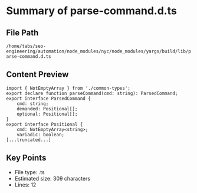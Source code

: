 # Summary of parse-command.d.ts
  
## File Path
`/home/tabs/seo-engineering/automation/node_modules/nyc/node_modules/yargs/build/lib/parse-command.d.ts`

## Content Preview
```
import { NotEmptyArray } from './common-types';
export declare function parseCommand(cmd: string): ParsedCommand;
export interface ParsedCommand {
    cmd: string;
    demanded: Positional[];
    optional: Positional[];
}
export interface Positional {
    cmd: NotEmptyArray<string>;
    variadic: boolean;
[...truncated...]
```

## Key Points
- File type: .ts
- Estimated size: 309 characters
- Lines: 12
